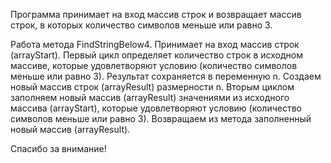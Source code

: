 Программа принимает на вход массив строк и возвращает массив строк, в которых количество символов меньше или равно 3.

Работа метода FindStringBelow4.
Принимает на вход массив строк (arrayStart).
Первый цикл определяет количество строк в исходном массиве, которые удовлетворяют условию (количество символов меньше или равно 3). Результат сохраняется в переменную n.
Создаем новый массив строк (arrayResult) размерности n.
Вторым циклом заполняем новый массив (arrayResult) значениями из исходного массива (arrayStart), которые удовлетворяют условию (количество символов меньше или равно 3).
Возвращаем из метода заполненный новый массив (arrayResult).

Спасибо за внимание!